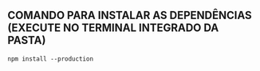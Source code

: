 ## COMANDO PARA INSTALAR AS DEPENDÊNCIAS (EXECUTE NO TERMINAL INTEGRADO DA PASTA)
    npm install --production
